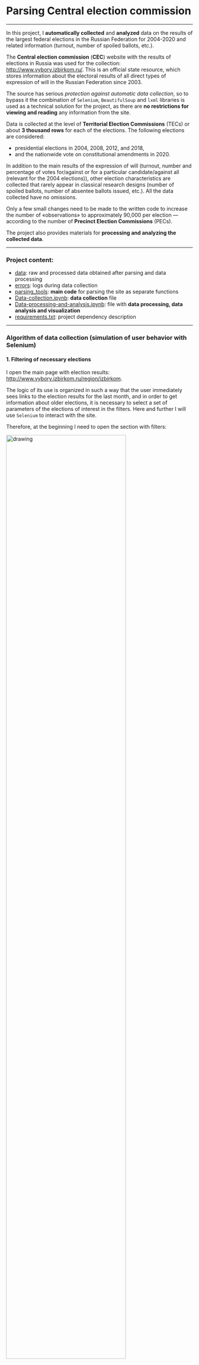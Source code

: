 # Parsing Central election commission

---

In this project, I **automatically collected** and **analyzed** data on the results of the largest 
federal elections in the Russian Federation for 2004-2020 and related information 
(turnout, number of spoiled ballots, etc.).

The **Central election commission** (**CEC**) website with the results of elections in Russia 
was used for the collection: http://www.vybory.izbirkom.ru/. This is an official state resource, 
which stores information about the electoral results of all direct types of expression of will 
in the Russian Federation since 2003.

The source has serious _protection against automatic data collection_, so to bypass it the 
combination of `Selenium`, `BeautifulSoup` and `lxml` libraries is used as a technical solution 
for the project, as there are **no restrictions for viewing and reading** any information from the site.

Data is collected at the level of **Territorial Election Commissions** (TECs) or about 
**3 thousand rows** for each of the elections. The following elections are considered: 
* presidential elections in 2004, 2008, 2012, and 2018, 
* and the nationwide vote on constitutional amendments in 2020. 

In addition to the main results of the expression of will (turnout, number and percentage of votes 
for/against or for a particular candidate/against all (relevant for the 2004 elections)), 
other election characteristics are collected that rarely appear in classical research designs 
(number of spoiled ballots, number of absentee ballots issued, etc.). All the data collected have no omissions.

Only a few small changes need to be made to the written code to increase the number of «observations» 
to approximately 90,000 per election — according to the number of **Precinct Election Commissions** (PECs).

The project also provides materials for **processing and analyzing the collected data**.

---

### Project content:
* [data](./data): raw and processed data obtained after parsing and data processing
* [errors](./errors): logs during data collection
* [parsing_tools](./parsing_tools): **main code** for parsing the site as separate functions
* [Data-collection.ipynb](./Data-collection.ipynb): **data collection** file
* [Data-processing-and-analysis.ipynb](./Data-processing-and-analysis.ipynb): 
  file with **data processing, data analysis and visualization**
* [requirements.txt](./requirements.txt): project dependency description

---

### Algorithm of data collection (simulation of user behavior with Selenium)

#### 1. Filtering of necessary elections

I open the main page with election results: http://www.vybory.izbirkom.ru/region/izbirkom. 

The logic of its use is organized in such a way that the user immediately sees links to the 
election results for the last month, and in order to get information about older elections, 
it is necessary to select a set of parameters of the elections of interest in the filters. 
Here and further I will use `Selenium` to interact with the site.

Therefore, at the beginning I need to open the section with filters:

<img src="https://www.dropbox.com/scl/fi/luyuzr9ys1fevfe59bv2v/1.png?rlkey=5myr49fhmzl19kxapvsptdru6&dl=1" alt="drawing" width="80%" />

<img src="https://i.imgur.com/HRhd2Y0.png" alt="drawing" width="650" />

<img src="https://www.dropbox.com/scl/fi/4cfenj6hd03llhnesccuy/3.png?rlkey=spbx8qq8s5fg3lrsaiw9pww9g&dl=1" alt="drawing" align="center" width="60%" style="margin-left: 20px; margin-bottom: 5px; margin-top: 5px; margin-right: 10px; clear: right" />

![Image](https://www.dropbox.com/scl/fi/luyuzr9ys1fevfe59bv2v/1.png?rlkey=5myr49fhmzl19kxapvsptdru6&dl=1)


A large number of filters about the election will open up for me:
<img src="https://www.dropbox.com/scl/fi/pgwcmmjpx0wtc3j1zd8o6/2.png?rlkey=7xh5r5mr3zsxs44vnru1h9z6d&dl=1" alt="drawing" align="center" width="80%" style="margin-left: 20px; margin-bottom: 5px; margin-top: 5px; margin-right: 10px; clear: right">

Next, I will need to fill in information about the election of interest 
(twice: separately for the amendment election and separately for the presidential election), namely:

* the date range of the election:

<img src="https://www.dropbox.com/scl/fi/4cfenj6hd03llhnesccuy/3.png?rlkey=spbx8qq8s5fg3lrsaiw9pww9g&dl=1" align="center" width="60%" style="margin-left: 20px; margin-bottom: 5px; margin-top: 5px; margin-right: 10px; clear: right">

* election level (federal in my case):

<img src="https://www.dropbox.com/scl/fi/7d3bs6j55yk04uob7hfsu/4.png?rlkey=10nmsiwkugstpss65aw9hsy7a&dl=1" align="center" width="50%" style="margin-left: 20px; margin-bottom: 5px; margin-top: 5px; margin-right: 10px; clear: right">

* region. As regions, I will always choose a few that have not changed their name during the period 
  under study and in which all the elections of interest to me took place during these years 
  (for example, Moscow and St. Petersburg). It is important to note that at this stage, the choice of 
  region only affects the search for pages-cards of specific election results, from which I can then 
  go to the page of elections for any of the regions in which they took place — thus, the choice of 
  region at this stage does not affect or limit the data collection in the future.\

<img src="https://www.dropbox.com/scl/fi/cfmulrcip1wrk635an2zs/5.png?rlkey=9zvmnx6phwpvgl2pinmy63txe&dl=1" align="center" width="50%" style="margin-left: 20px; margin-bottom: 5px; margin-top: 5px; margin-right: 10px; clear: right">

Finally, I need to click on the search button:

<img src="https://www.dropbox.com/scl/fi/w1gu2vm61k999tirywtln/6.png?rlkey=jjl9l7qtu6n87m55wmj50zizo&dl=1" align="center" width="80%" style="margin-left: 20px; margin-bottom: 5px; margin-top: 5px; margin-right: 10px; clear: right">

#### 2. Collecting links to election results by region

The next step is for me to collect links to the results of the elections of interest by regional commissions. 
After the previous step, a list of filtered elections will open in front of me, the links to collect 
(one for amendment elections and four for presidential elections):

<img src="https://www.dropbox.com/scl/fi/wcopouvdx1qgagst2lmy9/7.png?rlkey=gv3f5yciqhy0zbidr15hoklzg&dl=1" align="center" width="80%" style="margin-left: 20px; margin-bottom: 5px; margin-top: 5px; margin-right: 10px; clear: right">

By clicking on them, I will be presented with an identical interface, where general information 
about the elections will be presented by default. On this page you can see links to the election 
results for each of the regions (as well as in the territories outside the Russian Federation), 
which should be collected and saved separately for further work.

During the research stage of the work I found out that at this stage it is very important to 
separately collect links to the results by regions, and then in a cycle to create a «new»
browser for each of them, rather than iteratively go through them from the general page 
(election card), because in the second case I inevitably encountered captchas even when using 
`Selenium`, and in the first case (i.e. when initializing the browser with a regional link) — never 
had problems with automatic data collection. 
I assume that the site's protection against data collection is arranged in such a way as to scan 
the activity inside the election card when making actions to go in and out of it, and the separate 
opening of links specified inside it (at the moment) is not tracked in any way.

<img src="https://www.dropbox.com/scl/fi/o5o3ahxkitwdsv46unzbj/8.png?rlkey=xcu8raxy7c9xxm62eajv4e3wv&dl=1" align="center" width="80%" style="margin-left: 20px; margin-bottom: 5px; margin-top: 5px; margin-right: 10px; clear: right">

#### 3. Collecting data on election results by region

Having saved the links in the previous step, as mentioned above, I will open them, each time 
creating a «new» browser with `Selenium` (and closing the old one).

When first opened, the main results page for the region will again show general election information. 
To get detailed electoral statistics, I will need to click on the button on the left side of the site 
(this functionality is similar for all regions):

<img src="https://www.dropbox.com/scl/fi/xy7d5prxv6zuprbmg72t9/9.png?rlkey=64tqd3qddbgs9o5fkuvvzg5a9&dl=1" align="center" width="80%" style="margin-left: 20px; margin-bottom: 5px; margin-top: 5px; margin-right: 10px; clear: right">

Next, I need to go to the section with the voting totals summary table:

<img src="https://www.dropbox.com/scl/fi/i4vj5tfg8co0zi89nc221/10.png?rlkey=vc915et9oaj9x5g3m35bkrzbs&dl=1" align="center" width="80%" style="margin-left: 20px; margin-bottom: 5px; margin-top: 5px; margin-right: 10px; clear: right">

Finally, a table of interest with the results opens up to me:

<img src="https://www.dropbox.com/scl/fi/4aw92nemkkynliotfe2mp/11.png?rlkey=sse9hlz7u7y7db7wr2b52543q&dl=1" align="center" width="80%" style="margin-left: 20px; margin-bottom: 5px; margin-top: 5px; margin-right: 10px; clear: right">

It is interesting that at this stage the site will have a prefix added to the URL: instead of the 
general http://www.vybory.izbirkom.ru, each region will have its own unique prefix, for example, 
http://www.adygei.vybory.izbirkom.ru for the Republic of Adygea, but this does not affect data 
collection in any way.

It is also important to note that although the structure of storing electoral statistics is
always identical within one election, it differs greatly between different elections. On the one hand, 
this facilitates and speeds up data collection for one election, but it forces to write different 
functions for parsing different elections.
